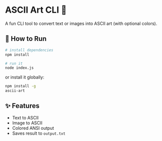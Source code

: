 # ASCII Art CLI 🎨

A fun CLI tool to convert text or images into ASCII art (with optional colors).

## 🚀 How to Run

```bash
# install dependencies
npm install

# run it
node index.js
```

or install it globally:

```bash
npm install -g
ascii-art
```

## ✨ Features
- Text to ASCII
- Image to ASCII
- Colored ANSI output
- Saves result to `output.txt`
